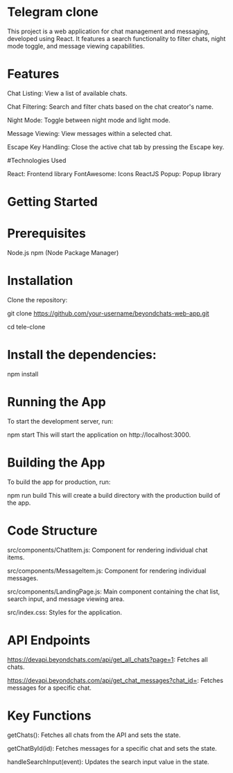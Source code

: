 # Telegram clone 

This project is a web application for chat management and messaging, developed using React. It features a search functionality to filter chats, night mode toggle, and message viewing capabilities.

# Features
    
Chat Listing: View a list of available chats.

Chat Filtering: Search and filter chats based on the chat creator's name.

Night Mode: Toggle between night mode and light mode.

Message Viewing: View messages within a selected chat.

Escape Key Handling: Close the active chat tab by pressing the Escape key.

#Technologies Used

React: Frontend library
FontAwesome: Icons
ReactJS Popup: Popup library

# Getting Started

# Prerequisites

Node.js
npm (Node Package Manager)

# Installation

Clone the repository:

git clone https://github.com/your-username/beyondchats-web-app.git

cd tele-clone

# Install the dependencies:

npm install

# Running the App
To start the development server, run:

npm start
This will start the application on http://localhost:3000.

# Building the App
To build the app for production, run:

npm run build
This will create a build directory with the production build of the app.

# Code Structure

src/components/ChatItem.js: Component for rendering individual chat items.

src/components/MessageItem.js: Component for rendering individual messages.

src/components/LandingPage.js: Main component containing the chat list, search input, and message viewing area.

src/index.css: Styles for the application.

# API Endpoints

https://devapi.beyondchats.com/api/get_all_chats?page=1: Fetches all chats.

https://devapi.beyondchats.com/api/get_chat_messages?chat_id=<id>: Fetches messages for a specific chat.

# Key Functions

getChats(): Fetches all chats from the API and sets the state.

getChatById(id): Fetches messages for a specific chat and sets the state.

handleSearchInput(event): Updates the search input value in the state.